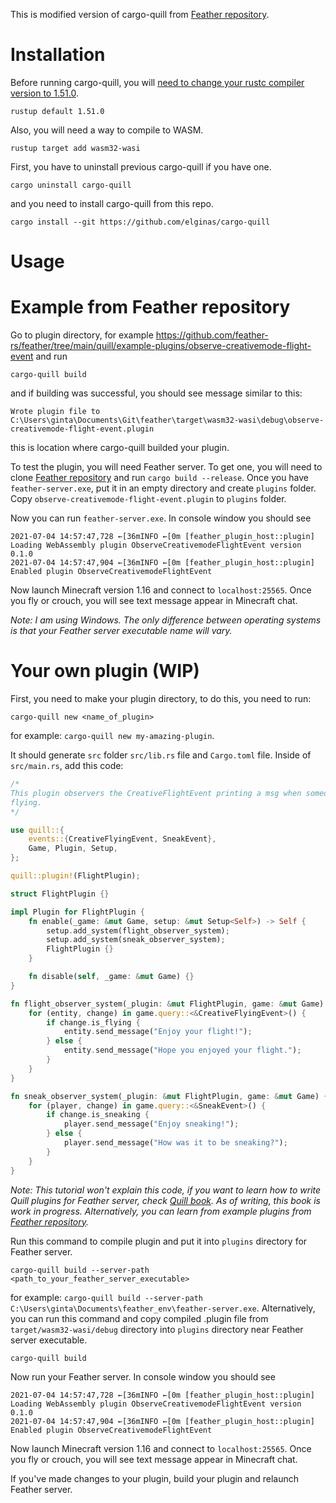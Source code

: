This is modified version of cargo-quill from [Feather repository](https://github.com/feather-rs/feather).

# Installation
Before running cargo-quill, you will [need to change your rustc compiler version to 1.51.0](https://github.com/feather-rs/feather/blob/main/quill/README.md).
```
rustup default 1.51.0
```
Also, you will need a way to compile to WASM.
```
rustup target add wasm32-wasi
```

First, you have to uninstall previous cargo-quill if you have one.
```
cargo uninstall cargo-quill
```
and you need to install cargo-quill from this repo.
```
cargo install --git https://github.com/elginas/cargo-quill
```

# Usage
# Example from Feather repository
Go to plugin directory, for example https://github.com/feather-rs/feather/tree/main/quill/example-plugins/observe-creativemode-flight-event and run
```
cargo-quill build
```
and if building was successful, you should see message similar to this:
```
Wrote plugin file to C:\Users\ginta\Documents\Git\feather\target\wasm32-wasi\debug\observe-creativemode-flight-event.plugin
```
this is location where cargo-quill builded your plugin.

To test the plugin, you will need Feather server. To get one, you will need to clone [Feather repository](https://github.com/feather-rs/feather) and run `cargo build --release`.
Once you have `feather-server.exe`, put it in an empty directory and create `plugins` folder.
Copy `observe-creativemode-flight-event.plugin` to `plugins` folder.

Now you can run `feather-server.exe`.
In console window you should see
```
2021-07-04 14:57:47,728 ←[36mINFO ←[0m [feather_plugin_host::plugin] Loading WebAssembly plugin ObserveCreativemodeFlightEvent version 0.1.0
2021-07-04 14:57:47,904 ←[36mINFO ←[0m [feather_plugin_host::plugin] Enabled plugin ObserveCreativemodeFlightEvent
```

Now launch Minecraft version 1.16 and connect to `localhost:25565`. Once you fly or crouch, you will see text message appear in Minecraft chat.

*Note: I am using Windows. The only difference between operating systems is that your Feather server executable name will vary.*

# Your own plugin (WIP)

First, you need to make your plugin directory, to do this, you need to run:
```
cargo-quill new <name_of_plugin>
```
for example: `cargo-quill new my-amazing-plugin`.

It should generate `src` folder `src/lib.rs` file and `Cargo.toml` file.
Inside of `src/main.rs`, add this code:
```rust
/*
This plugin observers the CreativeFlightEvent printing a msg when someone starts
flying.
*/

use quill::{
    events::{CreativeFlyingEvent, SneakEvent},
    Game, Plugin, Setup,
};

quill::plugin!(FlightPlugin);

struct FlightPlugin {}

impl Plugin for FlightPlugin {
    fn enable(_game: &mut Game, setup: &mut Setup<Self>) -> Self {
        setup.add_system(flight_observer_system);
        setup.add_system(sneak_observer_system);
        FlightPlugin {}
    }

    fn disable(self, _game: &mut Game) {}
}

fn flight_observer_system(_plugin: &mut FlightPlugin, game: &mut Game) {
    for (entity, change) in game.query::<&CreativeFlyingEvent>() {
        if change.is_flying {
            entity.send_message("Enjoy your flight!");
        } else {
            entity.send_message("Hope you enjoyed your flight.");
        }
    }
}

fn sneak_observer_system(_plugin: &mut FlightPlugin, game: &mut Game) {
    for (player, change) in game.query::<&SneakEvent>() {
        if change.is_sneaking {
            player.send_message("Enjoy sneaking!");
        } else {
            player.send_message("How was it to be sneaking?");
        }
    }
}
```
*Note: This tutorial won't explain this code, if you want to learn how to write Quill plugins for Feather server, check [Quill book](https://github.com/Defman/feather/blob/Docs/docs/src/SUMMARY.md). As of writing, this book is work in progress. Alternatively, you can learn from example plugins from [Feather repository](https://github.com/feather-rs/feather/tree/main/quill/example-plugins).*

Run this command to compile plugin and put it into `plugins` directory for Feather server.
```
cargo-quill build --server-path <path_to_your_feather_server_executable>
```
for example: `cargo-quill build --server-path C:\Users\ginta\Documents\feather_env\feather-server.exe`.
Alternatively, you can run this command and copy compiled .plugin file from `target/wasm32-wasi/debug` directory into `plugins` directory near Feather server executable.
```
cargo-quill build
```

Now run your Feather server.
In console window you should see
```
2021-07-04 14:57:47,728 ←[36mINFO ←[0m [feather_plugin_host::plugin] Loading WebAssembly plugin ObserveCreativemodeFlightEvent version 0.1.0
2021-07-04 14:57:47,904 ←[36mINFO ←[0m [feather_plugin_host::plugin] Enabled plugin ObserveCreativemodeFlightEvent
```

Now launch Minecraft version 1.16 and connect to `localhost:25565`. Once you fly or crouch, you will see text message appear in Minecraft chat.

If you've made changes to your plugin, build your plugin and relaunch Feather server.